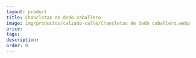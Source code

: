```yaml
---
layout: product
title: Chancletas de dedo caballero
image: img/productos/calzado-calle/Chancletas de dedo caballero.webp
price: 
tags: 
description: 
order: 0
---
```

